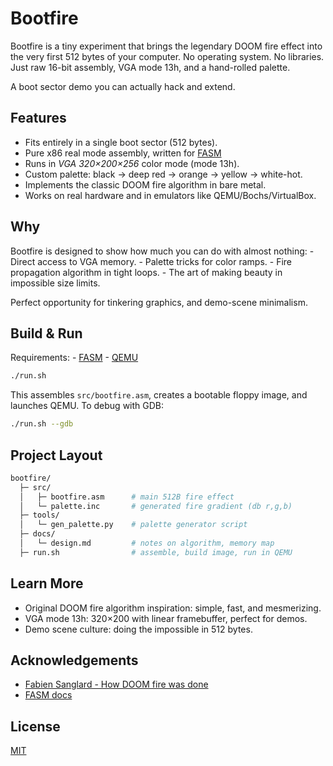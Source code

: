 # Bootfire

Bootfire is a tiny experiment that brings the legendary DOOM fire effect into the very first 512 bytes of your computer.
No operating system. No libraries. Just raw 16-bit assembly, VGA mode 13h, and a hand-rolled palette.

A boot sector demo you can actually hack and extend.

## Features
- Fits entirely in a single boot sector (512 bytes).
- Pure x86 real mode assembly, written for [FASM](https://flatassembler.net/)
- Runs in *VGA 320×200×256* color mode (mode 13h).
- Custom palette: black → deep red → orange → yellow → white-hot.
- Implements the classic DOOM fire algorithm in bare metal.
- Works on real hardware and in emulators like QEMU/Bochs/VirtualBox.

## Why
Bootfire is designed to show how much you can do with almost nothing:
    - Direct access to VGA memory.
    - Palette tricks for color ramps.
    - Fire propagation algorithm in tight loops.
    - The art of making beauty in impossible size limits.

Perfect opportunity for tinkering graphics, and demo-scene minimalism.

## Build & Run
Requirements:
    - [FASM](https://flatassembler.net/)
    - [QEMU](https://www.qemu.org/)

```sh
./run.sh
```

This assembles `src/bootfire.asm`, creates a bootable floppy image, and launches QEMU.
To debug with GDB:
```sh
./run.sh --gdb
```

## Project Layout
```sh
bootfire/
  ├─ src/
  │   ├─ bootfire.asm      # main 512B fire effect
  │   └─ palette.inc       # generated fire gradient (db r,g,b)
  ├─ tools/
  │   └─ gen_palette.py    # palette generator script
  ├─ docs/
  │   └─ design.md         # notes on algorithm, memory map
  ├─ run.sh                # assemble, build image, run in QEMU
```

## Learn More
- Original DOOM fire algorithm inspiration: simple, fast, and mesmerizing.
- VGA mode 13h: 320×200 with linear framebuffer, perfect for demos.
- Demo scene culture: doing the impossible in 512 bytes.

## Acknowledgements
- [Fabien Sanglard - How DOOM fire was done](https://fabiensanglard.net/doom_fire_psx/)
- [FASM docs](https://flatassembler.net/docs.php)

## License
[MIT](./LICENSE)
